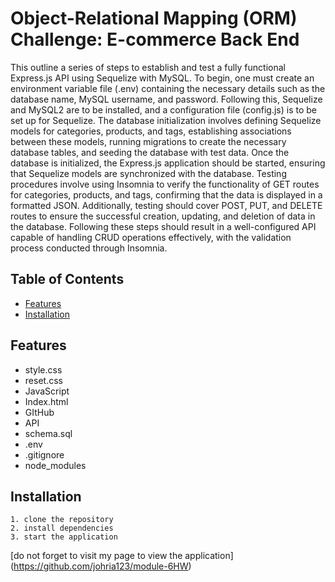 # Object-Relational Mapping (ORM) Challenge: E-commerce Back End


This outline a series of steps to establish and test a fully functional Express.js API using Sequelize with MySQL. To begin, one must create an environment variable file (.env) containing the necessary details such as the database name, MySQL username, and password. Following this, Sequelize and MySQL2 are to be installed, and a configuration file (config.js) is to be set up for Sequelize. The database initialization involves defining Sequelize models for categories, products, and tags, establishing associations between these models, running migrations to create the necessary database tables, and seeding the database with test data. Once the database is initialized, the Express.js application should be started, ensuring that Sequelize models are synchronized with the database. Testing procedures involve using Insomnia to verify the functionality of GET routes for categories, products, and tags, confirming that the data is displayed in a formatted JSON. Additionally, testing should cover POST, PUT, and DELETE routes to ensure the successful creation, updating, and deletion of data in the database. Following these steps should result in a well-configured API capable of handling CRUD operations effectively, with the validation process conducted through Insomnia.

## Table of Contents

- [Features](#features)
- [Installation](#installation)


## Features
- style.css 
- reset.css
- JavaScript
- Index.html
- GItHub
- API
- schema.sql
- .env
- .gitignore
- node_modules

## Installation
    1. clone the repository
    2. install dependencies
    3. start the application

[do not forget to visit my page to view the application] (https://github.com/johria123/module-6HW)